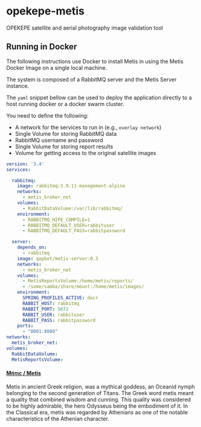 # opekepe-metis

OPEKEPE satellite and aerial photography image validation tool

## Running in Docker

The following instructions use Docker to install Metis in using the Metis Docker Image on a single local machine.

The system is composed of a RabbitMQ server and the Metis Server instance.

The `yaml` snippet bellow can be used to deploy the application directly to a host running docker or a docker swarm
cluster.

You need to define the following:

+ A network for the services to run in (e.g., `overlay network`)
+ Single Volume for storing RabbitMQ data
+ RabbitMQ username and password
+ Single Volume for storing report results
+ Volume for getting access to the original satellite images

````yaml
version: '3.4'
services:

  rabbitmq:
    image: rabbitmq:3.9.11-management-alpine
    networks:
      - metis_broker_net
    volumes:
      - RabbitDataVolume:/var/lib/rabbitmq/
    environment:
      - RABBITMQ_HIPE_COMPILE=1
      - RABBITMQ_DEFAULT_USER=rabbituser
      - RABBITMQ_DEFAULT_PASS=rabbitpassword

  server:
    depends_on:
      - rabbitmq
    image: qopbot/metis-server:0.3
    networks:
      - metis_broker_net
    volumes:
      - MetisReportsVolume:/home/metis/reports/
      - /some/samba/share/mount:/home/metis/images/
    environment:
      SPRING_PROFILES_ACTIVE: docr
      RABBIT_HOST: rabbitmq
      RABBIT_PORT: 5672
      RABBIT_USER: rabbituser
      RABBIT_PASS: rabbitpassword
    ports:
      - "8081:8080"
networks:
  metis_broker_net:
volumes:
  RabbitDataVolume:
  MetisReportsVolume:

````

#### [Μήτις / Metis](https://en.wikipedia.org/wiki/Metis_(mythology))

Metis in ancient Greek religion, was a mythical goddess, an Oceanid nymph belonging to the second generation of Titans.
The Greek word metis meant a quality that combined wisdom and cunning. This quality was considered to be highly
admirable, the hero Odysseus being the embodiment of it. In the Classical era, metis was regarded by Athenians as one of
the notable characteristics of the Athenian character.
